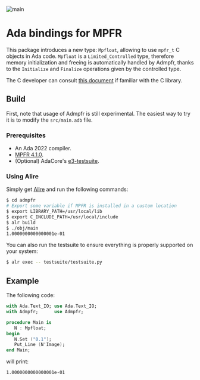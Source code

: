 ![main](https://github.com/thvnx/admpfr/actions/workflows/main.yml/badge.svg)

# Ada bindings for MPFR

This package introduces a new type: `Mpfloat`, allowing to use `mpfr_t` C
objects in Ada code. `Mpfloat` is a `Limited_Controlled` type, therefore memory
initialization and freeing is automatically handled by Admpfr, thanks to the
`Initialize` and `Finalize` operations given by the controlled type.

The C developer can consult [this document](doc/for-the-C-dev.md) if familiar
with the C library.

## Build

First, note that usage of Admpfr is still experimental. The easiest way to try
it is to modify the `src/main.adb` file.

### Prerequisites

- An Ada 2022 compiler.
- [MPFR 4.1.0](https://www.mpfr.org).
- (Optional) AdaCore's [e3-testsuite](https://github.com/AdaCore/e3-testsuite).

### Using Alire

Simply get [Alire](https://alire.ada.dev/) and run the following commands:

```bash
$ cd admpfr
# Export some variable if MPFR is installed in a custom location
$ export LIBRARY_PATH=/usr/local/lib
$ export C_INCLUDE_PATH=/usr/local/include
$ alr build
$ ./obj/main
1.0000000000000001e-01
```

You can also run the testsuite to ensure everything is properly supported on
your system:

```bash
$ alr exec -- testsuite/testsuite.py
```

## Example

The following code:
```ada
with Ada.Text_IO; use Ada.Text_IO;
with Admpfr;      use Admpfr;

procedure Main is
   N : Mpfloat;
begin
   N.Set ("0.1");
   Put_Line (N'Image);
end Main;
```
will print:
```
1.0000000000000001e-01
```
